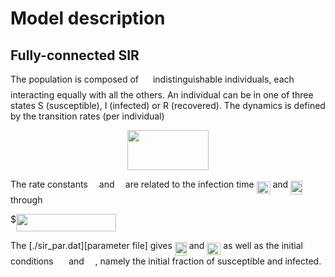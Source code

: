 
# Model description

## Fully-connected SIR

The population is composed of <img src="https://rawgit.com/in	git@github.com:tgrigera/COVIDm/None/svgs/f9c4988898e7f532b9f826a75014ed3c.svg?invert_in_darkmode" align=middle width=14.99998994999999pt height=22.465723500000017pt/> indistinguishable individuals,
each interacting equally with all the others.  An individual can be in
one of three states S (susceptible), I (infected) or R (recovered). 
The dynamics is defined by the transition rates (per individual)

<p align="center"><img src="https://rawgit.com/in	git@github.com:tgrigera/COVIDm/None/svgs/571f946a21eb2b3a2de077f5f1abc84d.svg?invert_in_darkmode" align=middle width=130.0391466pt height=63.5745132pt/></p>

The rate constants <img src="https://rawgit.com/in	git@github.com:tgrigera/COVIDm/None/svgs/8217ed3c32a785f0b5aad4055f432ad8.svg?invert_in_darkmode" align=middle width=10.16555099999999pt height=22.831056599999986pt/> and <img src="https://rawgit.com/in	git@github.com:tgrigera/COVIDm/None/svgs/11c596de17c342edeed29f489aa4b274.svg?invert_in_darkmode" align=middle width=9.423880949999988pt height=14.15524440000002pt/> are related to the infection
time <img src="https://rawgit.com/in	git@github.com:tgrigera/COVIDm/None/svgs/7eb44e3c5f2ccb05ae52bafea039a0b4.svg?invert_in_darkmode" align=middle width=21.91224089999999pt height=20.221802699999984pt/> and <img src="https://rawgit.com/in	git@github.com:tgrigera/COVIDm/None/svgs/12d208b4b5de7762e00b1b8fb5c66641.svg?invert_in_darkmode" align=middle width=19.034022149999988pt height=22.465723500000017pt/> through

$<img src="https://rawgit.com/in	git@github.com:tgrigera/COVIDm/None/svgs/1773c59dba0725c6f84607dfa23930a5.svg?invert_in_darkmode" align=middle width=160.2571509pt height=27.77565449999998pt/>

The [./sir_par.dat][parameter file] gives <img src="https://rawgit.com/in	git@github.com:tgrigera/COVIDm/None/svgs/12d208b4b5de7762e00b1b8fb5c66641.svg?invert_in_darkmode" align=middle width=19.034022149999988pt height=22.465723500000017pt/> and <img src="https://rawgit.com/in	git@github.com:tgrigera/COVIDm/None/svgs/7eb44e3c5f2ccb05ae52bafea039a0b4.svg?invert_in_darkmode" align=middle width=21.91224089999999pt height=20.221802699999984pt/> as
well as the initial conditions <img src="https://rawgit.com/in	git@github.com:tgrigera/COVIDm/None/svgs/7ea1d381135a7e0a3cd0eefafea7c973.svg?invert_in_darkmode" align=middle width=16.632471899999988pt height=22.465723500000017pt/> and <img src="https://rawgit.com/in	git@github.com:tgrigera/COVIDm/None/svgs/88fbd05154e7d6a65883f20e1b18a817.svg?invert_in_darkmode" align=middle width=13.77859724999999pt height=22.465723500000017pt/>, namely the initial
fraction of susceptible and infected.

